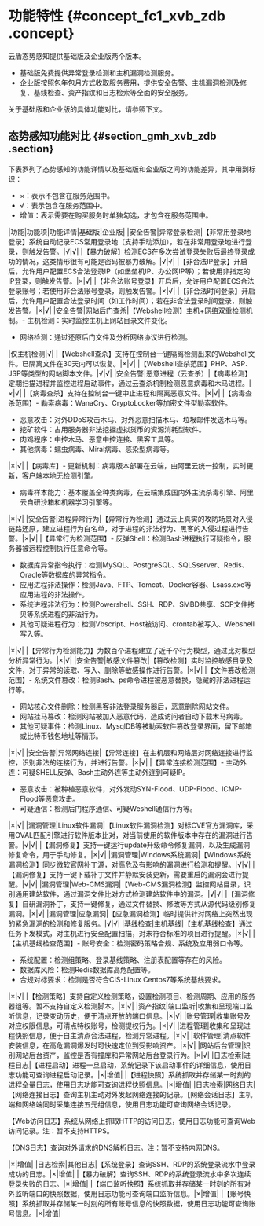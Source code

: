 # 功能特性 {#concept_fc1_xvb_zdb .concept}

云盾态势感知提供基础版及企业版两个版本。

-   基础版免费提供异常登录检测和主机漏洞检测服务。
-   企业版按照包年包月方式收取服务费用，提供安全告警、主机漏洞检测及修复、基线检查、资产指纹和日志检索等全面的安全服务。

关于基础版和企业版的具体功能对比，请参照下文。

## 态势感知功能对比 {#section_gmh_xvb_zdb .section}

下表罗列了态势感知的功能详情以及基础版和企业版之间的功能差异，其中用到标识：

-   ×：表示不包含在服务范围中。
-   √：表示包含在服务范围中。
-   增值：表示需要在购买服务时单独勾选，才包含在服务范围中。

|功能|功能项|功能详情|基础版|企业版|
|安全告警|异常登录检测|【非常用登录地登录】系统自动记录ECS常用登录地（支持手动添加），若在非常用登录地进行登录，则触发告警。|√|√|
|【暴力破解】检测ECS在多次尝试登录失败后最终登录成功的情况，这类情形很有可能是密码被暴力破解。|√|√|
|【非合法IP登录】开启后，允许用户配置ECS合法登录IP（如堡垒机IP、办公网IP等）；若使用非指定的IP登录，则触发告警。|×|√|
|【非合法账号登录】开启后，允许用户配置ECS合法登录账号；若使用非合法账号登录，则触发告警。|×|√|
|【非合法时间登录】开启后，允许用户配置合法登录时间（如工作时间）；若在非合法登录时间登录，则触发告警。|×|√|
|安全告警|网站后门查杀|【Webshell检测】主机+网络双重检测机制。-   主机检测：实时监控主机上网站目录文件变化。
-   网络检测：通过还原后门文件及分析网络协议进行检测。

|仅主机检测|√|
|【Webshell查杀】支持在控制台一键隔离检测出来的Webshell文件。已隔离文件在30天内可以恢复。|×|√|
|【Webshell查杀范围】PHP、ASP、JSP等类型的网站脚本文件。|√|√|
|安全告警|恶意进程（云查杀）|【病毒检测】定期扫描进程并监控进程启动事件，通过云查杀机制检测恶意病毒和木马进程。|×|√|
|【病毒查杀】支持在控制台一键中止进程和隔离恶意文件。|×|√|
|【病毒查杀范围】-   勒索病毒：WanaCry、CryptoLocker等加密文件型勒索软件。
-   恶意攻击：对外DDoS攻击木马、对外恶意扫描木马、垃圾邮件发送木马等。
-   挖矿软件：占用服务器非法挖掘虚拟货币的资源消耗型软件。
-   肉鸡程序：中控木马、恶意中控连接、黑客工具等。
-   其他病毒：蠕虫病毒、Mirai病毒、感染型病毒等。

|×|√|
|【病毒库】-   更新机制：病毒版本部署在云端，由阿里云统一控制，实时更新，客户端本地无检测引擎。
-   病毒样本能力：基本覆盖全种类病毒，在云端集成国内外主流杀毒引擎、阿里云自研沙箱和机器学习引擎等。

|×|√|
|安全告警|进程异常行为|【异常行为检测】通过云上真实的攻防场景对入侵链路还原，建立进程行为白名单，对于进程的非法行为、黑客的入侵过程进行告警。|×|√|
|【异常行为检测范围】-   反弹Shell：检测Bash进程执行可疑指令，服务器被远程控制执行任意命令等。
-   数据库异常指令执行：检测MySQL、PostgreSQL、SQLSserver、Redis、Oracle等数据库的异常指令。
-   应用进程非法操作：检测Java、FTP、Tomcat、Docker容器、Lsass.exe等应用进程的非法操作。
-   系统进程非法行为：检测Powershell、SSH、RDP、SMBD共享、SCP文件拷贝等系统进程的非法行为。
-   其他可疑进程行为：检测Vbscript、Host被访问、crontab被写入、Webshell写入等。

|×|√|
|【异常行为检测能力】为数百个进程建立了近千个行为模型，通过比对模型分析异常行为。|×|√|
|安全告警|敏感文件篡改|【篡改检测】实时监控敏感目录及文件，对于异常的读取、写入、删除等敏感操作进行告警。|×|√|
|【文件篡改检测范围】-   系统文件篡改：检测Bash、ps命令进程被恶意替换，隐藏的非法进程运行等。
-   网站核心文件删除：检测黑客非法登录服务器后，恶意删除网站文件。
-   网站挂马篡改：检测网站被加入恶意代码，造成访问者自动下载木马病毒。
-   其他可疑事件：检测Linux、MysqlDB等被勒索软件篡改登录界面，留下邮箱或比特币钱包地址等情形。

|×|√|
|安全告警|异常网络连接|【异常连接】在主机层和网络层对网络连接进行监控，识别非法的连接行为，并进行告警。|×|√|
|【异常连接检测范围】-   主动外连：可疑SHELL反弹、Bash主动外连等主动外连到可疑IP。
-   恶意攻击：被种植恶意软件，对外发动SYN-Flood、UDP-Flood、ICMP-Flood等恶意攻击。
-   可疑通信：检测后门程序通信、可疑Weshell通信行为等。

|×|√|
|漏洞管理|Linux软件漏洞|【Linux软件漏洞检测】对标CVE官方漏洞库，采用OVAL匹配引擎进行软件版本比对，对当前使用的软件版本中存在的漏洞进行告警。|√|√|
|【漏洞修复】支持一键运行update升级命令修复漏洞，以及生成漏洞修复命令，用于手动修复。|×|√|
|漏洞管理|Windows系统漏洞|【Windows系统漏洞检测】同步微软官网补丁源，对高危及有影响的漏洞进行检测和提醒。|√|√|
|【漏洞修复】支持一键下载补丁文件并静默安装更新，需要重启的漏洞会进行提醒。|√|√|
|漏洞管理|Web-CMS漏洞|【Web-CMS漏洞检测】监控网站目录，识别通用建站软件，通过漏洞文件比对方式检测建站软件中的漏洞。|√|√|
|【漏洞修复】自研漏洞补丁，支持一键修复，通过文件替换、修改等方式从源代码级别修复漏洞。|×|√|
|漏洞管理|应急漏洞|【应急漏洞检测】临时提供针对网络上突然出现的紧急漏洞的检测和修复服务。|√|√|
|基线检查|主机基线|【主机基线检查】通过任务下发模式，对主机进行安全配置扫描，对未符合标准的项目进行提醒。|×|√|
|【主机基线检查范围】-   账号安全：检测密码策略合规、系统及应用弱口令等。
-   系统配置：检测组策略、登录基线策略、注册表配置等存在的风险。
-   数据库风险：检测Redis数据库高危配置等。
-   合规对标要求：检测是否符合CIS-Linux Centos7等系统基线要求。

|×|√|
|【检测策略】支持自定义检测策略，设置检测项目、检测周期、应用的服务器组等。暂不支持自定义检测脚本。|×|√|
|资产指纹|端口监听|收集和呈现端口监听信息，记录变动历史，便于清点开放的端口信息。|×|√|
|账号管理|收集账号及对应权限信息，可清点特权账号，检测提权行为。|×|√|
|进程管理|收集和呈现进程快照信息，便于自主清点合法进程，检测异常进程。|×|√|
|软件管理|清点软件安装信息，在高危漏洞爆发时可快速定位到受影响资产。|×|√|
|网站后台管理|识别网站后台资产，监控是否有撞库和异常网站后台登录行为。|×|√|
|日志检索|进程日志|【进程启动】进程一旦启动，系统记录下该启动事件的详细信息，使用日志功能可查询进程启动记录。|×|增值|
|【进程快照】系统抓取并存储某一时刻的进程全量日志，使用日志功能可查询进程快照信息。|×|增值|
|日志检索|网络日志|【网络连接日志】查询主机主动对外发起网络连接的记录。【网络会话日志】主机端和网络端同时采集连接五元组信息，使用日志功能可查询网络会话记录。

【Web访问日志】系统从网络上抓取HTTP的访问日志，使用日志功能可查询Web访问记录。注：暂不支持HTTPS。

【DNS日志】查询对外请求的DNS解析日志。注：暂不支持内网DNS。

|×|增值|
|日志检索|其他日志|【系统登录】查询SSH、RDP的系统登录流水中登录成功的日志。|×|增值|
|【暴力破解】查询SSH、RDP的系统登录流水中多次连续登录失败的日志。|×|增值|
|【端口监听快照】系统抓取并存储某一时刻的所有对外监听端口的快照数据，使用日志功能可查询端口监听信息。|×|增值|
|【账号快照】系统抓取并存储某一时刻的所有账号信息的快照数据，使用日志功能可查询账号信息。|×|增值|

